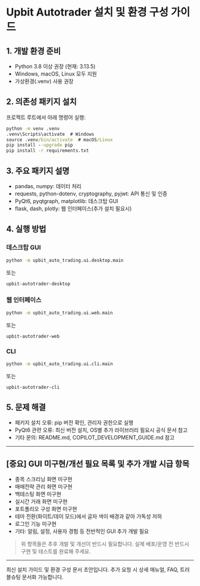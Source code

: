 # Upbit Autotrader 설치 및 환경 구성 가이드

## 1. 개발 환경 준비
- Python 3.8 이상 권장 (현재: 3.13.5)
- Windows, macOS, Linux 모두 지원
- 가상환경(.venv) 사용 권장

## 2. 의존성 패키지 설치
프로젝트 루트에서 아래 명령어 실행:
```cmd
python -m venv .venv
.venv\Scripts\activate  # Windows
source .venv/bin/activate  # macOS/Linux
pip install --upgrade pip
pip install -r requirements.txt
```

## 3. 주요 패키지 설명
- pandas, numpy: 데이터 처리
- requests, python-dotenv, cryptography, pyjwt: API 통신 및 인증
- PyQt6, pyqtgraph, matplotlib: 데스크탑 GUI
- flask, dash, plotly: 웹 인터페이스(추가 설치 필요시)

## 4. 실행 방법
### 데스크탑 GUI
```cmd
python -m upbit_auto_trading.ui.desktop.main
```
또는
```cmd
upbit-autotrader-desktop
```

### 웹 인터페이스
```cmd
python -m upbit_auto_trading.ui.web.main
```
또는
```cmd
upbit-autotrader-web
```

### CLI
```cmd
python -m upbit_auto_trading.ui.cli.main
```
또는
```cmd
upbit-autotrader-cli
```

## 5. 문제 해결
- 패키지 설치 오류: pip 버전 확인, 관리자 권한으로 실행
- PyQt6 관련 오류: 최신 버전 설치, OS별 추가 라이브러리 필요시 공식 문서 참고
- 기타 문의: README.md, COPILOT_DEVELOPMENT_GUIDE.md 참고

---

## [중요] GUI 미구현/개선 필요 목록 및 추가 개발 시급 항목
- 종목 스크리닝 화면 미구현
- 매매전략 관리 화면 미구현
- 백테스팅 화면 미구현
- 실시간 거래 화면 미구현
- 포트폴리오 구성 화면 미구현
- 테마 전환(화이트/데이 모드)에서 글자 색이 배경과 같아 가독성 저하
- 로그인 기능 미구현
- 기타: 알림, 설정, 사용자 경험 등 전반적인 GUI 추가 개발 필요

> 위 항목들은 추후 개발 및 개선이 반드시 필요합니다. 실제 배포/운영 전 반드시 구현 및 테스트를 완료해 주세요.

---
최신 설치 가이드 및 환경 구성 문서 초안입니다. 추가 요청 시 상세 매뉴얼, FAQ, 트러블슈팅 문서화 가능합니다.
